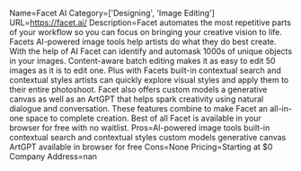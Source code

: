 Name=Facet AI
Category=['Designing', 'Image Editing']
URL=https://facet.ai/
Description=Facet automates the most repetitive parts of your workflow so you can focus on bringing your creative vision to life. Facets AI-powered image tools help artists do what they do best create. With the help of AI Facet can identify and automask 1000s of unique objects in your images. Content-aware batch editing makes it as easy to edit 50 images as it is to edit one. Plus with Facets built-in contextual search and contextual styles artists can quickly explore visual styles and apply them to their entire photoshoot. Facet also offers custom models a generative canvas as well as an ArtGPT that helps spark creativity using natural dialogue and conversation. These features combine to make Facet an all-in-one space to complete creation. Best of all Facet is available in your browser for free with no waitlist.
Pros=AI-powered image tools built-in contextual search and contextual styles custom models generative canvas ArtGPT available in browser for free
Cons=None
Pricing=Starting at $0
Company Address=nan
